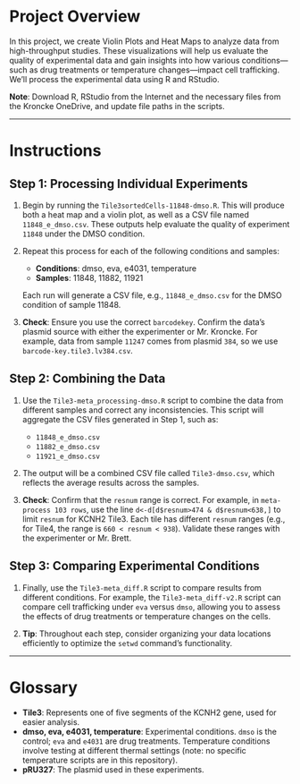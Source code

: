 # Project Overview

In this project, we create Violin Plots and Heat Maps to analyze data from high-throughput studies. These visualizations will help us evaluate the quality of experimental data and gain insights into how various conditions—such as drug treatments or temperature changes—impact cell trafficking. We’ll process the experimental data using R and RStudio.

**Note**: Download R, RStudio from the Internet and the necessary files from the Kroncke OneDrive, and update file paths in the scripts.

---

# Instructions

## Step 1: Processing Individual Experiments

1. Begin by running the `Tile3sortedCells-11848-dmso.R`. This will produce both a heat map and a violin plot, as well as a CSV file named `11848_e_dmso.csv`. These outputs help evaluate the quality of experiment `11848` under the DMSO condition.

2. Repeat this process for each of the following conditions and samples:

   - **Conditions**: dmso, eva, e4031, temperature
   - **Samples**: 11848, 11882, 11921

   Each run will generate a CSV file, e.g., `11848_e_dmso.csv` for the DMSO condition of sample 11848.

3. **Check**: Ensure you use the correct `barcodekey`. Confirm the data’s plasmid source with either the experimenter or Mr. Kroncke. For example, data from sample `11247` comes from plasmid `384`, so we use `barcode-key.tile3.lv384.csv`.

## Step 2: Combining the Data

1. Use the `Tile3-meta_processing-dmso.R` script to combine the data from different samples and correct any inconsistencies. This script will aggregate the CSV files generated in Step 1, such as:

   - `11848_e_dmso.csv`
   - `11882_e_dmso.csv`
   - `11921_e_dmso.csv`

2. The output will be a combined CSV file called `Tile3-dmso.csv`, which reflects the average results across the samples.

3. **Check**: Confirm that the `resnum` range is correct. For example, in `meta-process 103 rows`, use the line `d<-d[d$resnum>474 & d$resnum<638,]` to limit `resnum` for KCNH2 Tile3. Each tile has different `resnum` ranges (e.g., for Tile4, the range is `660 < resnum < 938`). Validate these ranges with the experimenter or Mr. Brett.

## Step 3: Comparing Experimental Conditions

1. Finally, use the `Tile3-meta_diff.R` script to compare results from different conditions. For example, the `Tile3-meta_diff-v2.R` script can compare cell trafficking under `eva` versus `dmso`, allowing you to assess the effects of drug treatments or temperature changes on the cells.

2. **Tip**: Throughout each step, consider organizing your data locations efficiently to optimize the `setwd` command’s functionality.

---

# Glossary

- **Tile3**: Represents one of five segments of the KCNH2 gene, used for easier analysis.
- **dmso, eva, e4031, temperature**: Experimental conditions. `dmso` is the control; `eva` and `e4031` are drug treatments. Temperature conditions involve testing at different thermal settings (note: no specific temperature scripts are in this repository).
- **pRU327**: The plasmid used in these experiments.
